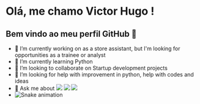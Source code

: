 # Olá, me chamo Victor Hugo ! 
## Bem vindo ao meu perfil GitHub 👋
- 🔭 I’m currently working on as a store assistant, but I'm looking for opportunities as a trainee or analyst
- 🌱 I’m currently learning Python
- 👯 I’m looking to collaborate on Startup development projects
- 🤔 I’m looking for help with improvement in python, help with codes and ideas
- 💬 Ask me about <a href="https://www.linkedin.com/in/victor-hugo-rodrigues-b10507248" target="_blank"><img loading="lazy" src="https://img.shields.io/badge/-LinkedIn-%230077B5?style=for-the-badge&logo=linkedin&logoColor=white" target="_blank"></a>  <a href="https://instagram.com/vic_hugo2002" target="_blank"><img loading="lazy" src="https://img.shields.io/badge/-Instagram-%23E4405F?style=for-the-badge&logo=instagram&logoColor=white" target="_blank"></a> <a href="https://www.twitch.tv/vitint2002_" target="_blank"><img loading="lazy" src="https://img.shields.io/badge/Twitch-9146FF?style=for-the-badge&logo=twitch&logoColor=white" target="_blank"></a>
- ![Snake animation](https://github.com/seu-usuário-aqui/seu-usuário-aqui/blob/output/github-contribution-grid-snake.svg)




 


          
<!--
**VictorHT2/VictorHT2** is a ✨ _special_ ✨ repository because its `README.md` (this file) appears on your GitHub profile.

Here are some ideas to get you started:


          


- 💬 Ask me about ...
- 📫 How to reach me: ...
- 😄 Pronouns: ...
- ⚡ Fun fact: ...
-->
